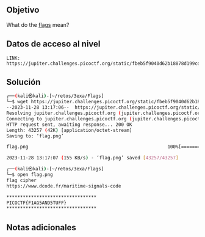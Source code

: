 ## Objetivo
What do the [flags](https://jupiter.challenges.picoctf.org/static/fbeb5f9040d62b18878d199cdda2d253/flag.png) mean?
## Datos de acceso al nivel
```
LINK: https://jupiter.challenges.picoctf.org/static/fbeb5f9040d62b18878d199cdda2d253/flag.png

```
## Solución

```bash
┌──(kali㉿kali)-[~/retos/3exa/Flags]
└─$ wget https://jupiter.challenges.picoctf.org/static/fbeb5f9040d62b18878d199cdda2d253/flag.png
--2023-11-28 13:17:06--  https://jupiter.challenges.picoctf.org/static/fbeb5f9040d62b18878d199cdda2d253/flag.png
Resolving jupiter.challenges.picoctf.org (jupiter.challenges.picoctf.org)... 3.131.60.8
Connecting to jupiter.challenges.picoctf.org (jupiter.challenges.picoctf.org)|3.131.60.8|:443... connected.
HTTP request sent, awaiting response... 200 OK
Length: 43257 (42K) [application/octet-stream]
Saving to: ‘flag.png’

flag.png                                                   100%[========================================================================================================================================>]  42.24K   155KB/s    in 0.3s    

2023-11-28 13:17:07 (155 KB/s) - ‘flag.png’ saved [43257/43257]

┌──(kali㉿kali)-[~/retos/3exa/Flags]
└─$ open flag.png 
flag cipher 
https://www.dcode.fr/maritime-signals-code

*********************************
PICOCTF{F1AG5AND5TUFF}
*********************************

```
## Notas adicionales
```bash


```